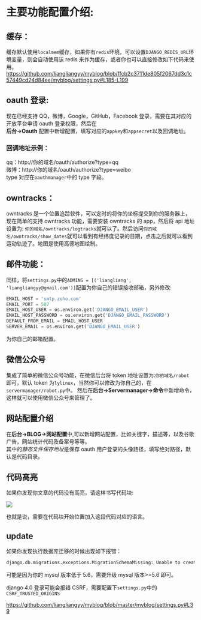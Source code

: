 # 主要功能配置介绍:

## 缓存：

缓存默认使用`localmem`缓存，如果你有`redis`环境，可以设置`DJANGO_REDIS_URL`环境变量，则会自动使用该 redis 来作为缓存，或者你也可以直接修改如下代码来使用。
https://github.com/liangliangyy/myblog/blob/ffcb2c3711de805f2067dd3c1c57449cd24d84ee/myblog/settings.py#L185-L199

## oauth 登录:

现在已经支持 QQ，微博，Google，GitHub，Facebook 登录，需要在其对应的开放平台申请 oauth 登录权限，然后在  
**后台->Oauth** 配置中新增配置，填写对应的`appkey`和`appsecret`以及回调地址。

### 回调地址示例：

qq：http://你的域名/oauth/authorize?type=qq  
微博：http://你的域名/oauth/authorize?type=weibo  
type 对应在`oauthmanager`中的 type 字段。

## owntracks：

owntracks 是一个位置追踪软件，可以定时的将你的坐标提交到你的服务器上，现在简单的支持 owntracks 功能，需要安装 owntracks 的 app，然后将 api 地址设置为:
`你的域名/owntracks/logtracks`就可以了。然后访问`你的域名/owntracks/show_dates`就可以看到有经纬度记录的日期，点击之后就可以看到运动轨迹了。地图是使用高德地图绘制。

## 邮件功能：

同样，将`settings.py`中的`ADMINS = [('liangliang', 'liangliangyy@gmail.com')]`配置为你自己的错误接收邮箱，另外修改:

```python
EMAIL_HOST = 'smtp.zoho.com'
EMAIL_PORT = 587
EMAIL_HOST_USER = os.environ.get('DJANGO_EMAIL_USER')
EMAIL_HOST_PASSWORD = os.environ.get('DJANGO_EMAIL_PASSWORD')
DEFAULT_FROM_EMAIL = EMAIL_HOST_USER
SERVER_EMAIL = os.environ.get('DJANGO_EMAIL_USER')
```

为你自己的邮箱配置。

## 微信公众号

集成了简单的微信公众号功能，在微信后台将 token 地址设置为:`你的域名/robot` 即可，默认 token 为`lylinux`，当然你可以修改为你自己的，在`servermanager/robot.py`中。
然后在**后台->Servermanager->命令**中新增命令，这样就可以使用微信公众号来管理了。

## 网站配置介绍

在**后台->BLOG->网站配置**中,可以新增网站配置，比如关键字，描述等，以及谷歌广告，网站统计代码及备案号等等。  
其中的*静态文件保存地址*是保存 oauth 用户登录的头像路径，填写绝对路径，默认是代码目录。

## 代码高亮

如果你发现你文章的代码没有高亮，请这样书写代码块:

![](https://resource.lylinux.net/image/codelang.png)

也就是说，需要在代码块开始位置加入这段代码对应的语言。

## update

如果你发现执行数据库迁移的时候出现如下报错：

```python
django.db.migrations.exceptions.MigrationSchemaMissing: Unable to create the django_migrations table ((1064, "You have an error in your SQL syntax; check the manual that corresponds to your MySQL server version for the right syntax to use near '(6) NOT NULL)' at line 1"))
```

可能是因为你的 mysql 版本低于 5.6，需要升级 mysql 版本>=5.6 即可。

django 4.0 登录可能会报错 CSRF，需要配置下`settings.py`中的`CSRF_TRUSTED_ORIGINS`

https://github.com/liangliangyy/myblog/blob/master/myblog/settings.py#L39
